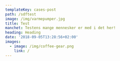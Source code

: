 ```yaml
---
templateKey: cases-post
path: /sdftest
image: /img/varmepumper.jpg
title: Test
manchet: Testens mange mennesker er med i det her!
heading: Heading
date: '2018-09-05T13:28:56+02:00'
images:
  - image: /img/coffee-gear.png
    link: /
---
```


